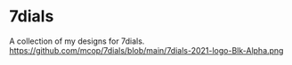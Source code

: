 # 7dials
A collection of my designs for 7dials.
https://github.com/mcop/7dials/blob/main/7dials-2021-logo-Blk-Alpha.png
